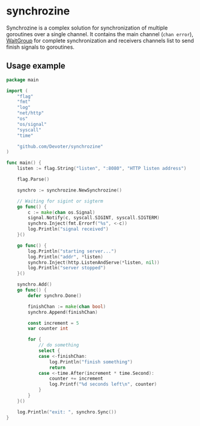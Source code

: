 # synchrozine

Synchrozine is a complex solution for synchronization of multiple goroutines over a single channel.
It contains the main channel (`chan error`), [WaitGroup](https://golang.org/pkg/sync/#WaitGroup) for complete synchronization and receivers channels list to send finish signals to goroutines.

## Usage example

```go
package main

import (
	"flag"
	"fmt"
	"log"
	"net/http"
	"os"
	"os/signal"
	"syscall"
	"time"

	"github.com/Devoter/synchrozine"
)

func main() {
	listen := flag.String("listen", ":8080", "HTTP listen address")

	flag.Parse()

	synchro := synchrozine.NewSynchrozine()

	// Waiting for sigint or sigterm
	go func() {
		c := make(chan os.Signal)
		signal.Notify(c, syscall.SIGINT, syscall.SIGTERM)
		synchro.Inject(fmt.Errorf("%s", <-c))
		log.Println("signal received")
	}()

	go func() {
		log.Println("starting server...")
		log.Println("addr", *listen)
		synchro.Inject(http.ListenAndServe(*listen, nil))
		log.Println("server stopped")
	}()

	synchro.Add()
	go func() {
		defer synchro.Done()

		finishChan := make(chan bool)
		synchro.Append(finishChan)

		const increment = 5
		var counter int

		for {
			// do something
			select {
			case <-finishChan:
				log.Println("finish something")
				return
			case <-time.After(increment * time.Second):
				counter += increment
				log.Printf("%d seconds left\n", counter)
			}
		}
	}()

	log.Println("exit: ", synchro.Sync())
}
```